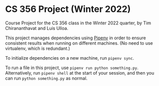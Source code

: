 # CS 356 Project (Winter 2022)

Course Project for the CS 356 class in the Winter 2022 quarter, by Tim
Chirananthavat and Luis Ulloa.

This project manages dependencies using
[Pipenv](https://pipenv.pypa.io/en/latest/) in order to ensure consistent
results when running on different machines. (No need to use virtualenv, which is
redundant.)

To initialize dependencies on a new machine, run `pipenv sync`.

To run a file in this project, use `pipenv run python something.py`.
Alternatively, run `pipenv shell` at the start of your session, and then you can
run `python something.py` as normal.